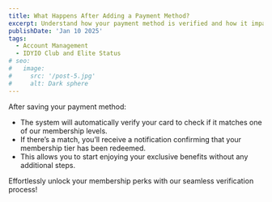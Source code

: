 ```yaml
---
title: What Happens After Adding a Payment Method?
excerpt: Understand how your payment method is verified and how it impacts your membership tier.
publishDate: 'Jan 10 2025'
tags:
  - Account Management
  - IDYIO Club and Elite Status
# seo:
#   image:
#     src: '/post-5.jpg'
#     alt: Dark sphere
---
```


After saving your payment method:

- The system will automatically verify your card to check if it matches one of our membership levels.
- If there’s a match, you’ll receive a notification confirming that your membership tier has been redeemed.
- This allows you to start enjoying your exclusive benefits without any additional steps.

Effortlessly unlock your membership perks with our seamless verification process!
